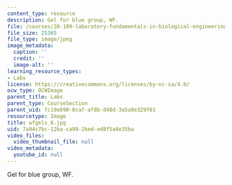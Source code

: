 ```yaml
---
content_type: resource
description: Gel for blue group, WF.
file: /courses/20-109-laboratory-fundamentals-in-biological-engineering-fall-2007/7a94c7bc12baca992beded8f5a4e35ba_wfgels_6.jpg
file_size: 25365
file_type: image/jpeg
image_metadata:
  caption: ''
  credit: ''
  image-alt: ''
learning_resource_types:
- Labs
license: https://creativecommons.org/licenses/by-nc-sa/4.0/
ocw_type: OCWImage
parent_title: Labs
parent_type: CourseSection
parent_uid: fc19e690-0ca7-af8b-d48d-3a5a9e329f01
resourcetype: Image
title: wfgels_6.jpg
uid: 7a94c7bc-12ba-ca99-2bed-ed8f5a4e35ba
video_files:
  video_thumbnail_file: null
video_metadata:
  youtube_id: null
---
```

Gel for blue group, WF.